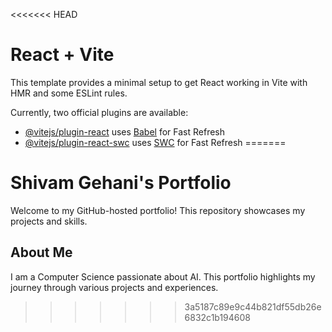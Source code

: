 <<<<<<< HEAD
# React + Vite

This template provides a minimal setup to get React working in Vite with HMR and some ESLint rules.

Currently, two official plugins are available:

- [@vitejs/plugin-react](https://github.com/vitejs/vite-plugin-react/blob/main/packages/plugin-react/README.md) uses [Babel](https://babeljs.io/) for Fast Refresh
- [@vitejs/plugin-react-swc](https://github.com/vitejs/vite-plugin-react-swc) uses [SWC](https://swc.rs/) for Fast Refresh
=======
# Shivam Gehani's Portfolio

Welcome to my GitHub-hosted portfolio! This repository showcases my projects and skills.

## About Me

I am a Computer Science passionate about AI. This portfolio highlights my journey through various projects and experiences.

>>>>>>> 3a5187c89e9c44b821df55db26e6832c1b194608
